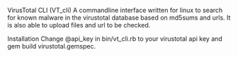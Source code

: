 VirusTotal CLI (VT_cli)
 A commandline interface written for linux to search for known
 malware in the virustotal database based on md5sums and urls.
 It is also able to upload files and url to be checked.

Installation
 Change @api_key in bin/vt_cli.rb to your virustotal api key
 and gem build virustotal.gemspec.


